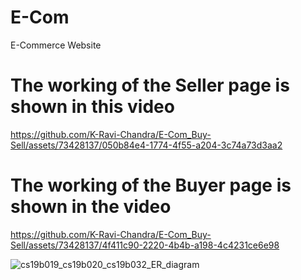 # E-Com
E-Commerce Website 

# The working of the Seller page is shown in this video


https://github.com/K-Ravi-Chandra/E-Com_Buy-Sell/assets/73428137/050b84e4-1774-4f55-a204-3c74a73d3aa2



# The working of the Buyer page is shown in the video


https://github.com/K-Ravi-Chandra/E-Com_Buy-Sell/assets/73428137/4f411c90-2220-4b4b-a198-4c4231ce6e98




![cs19b019_cs19b020_cs19b032_ER_diagram](https://github.com/K-Ravi-Chandra/E-Com_Buy-Sell/assets/73428137/b8dec7c9-dae7-49ce-bfa5-85ba8a8d9403)

